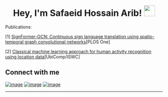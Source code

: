 
<h1 align="center">Hey, I'm Safaeid Hossain Arib! <img src="https://media.giphy.com/media/hvRJCLFzcasrR4ia7z/giphy.gif" width="35"></h1>



Publications:

[1] [SignFormer-GCN: Continuous sign language translation using spatio-temporal graph convolutional networks](https://journals.plos.org/plosone/article?id=10.1371/journal.pone.0316298)[PLOS One]

[2] [Classical machine learning approach for human activity recognition using location data](https://dl.acm.org/doi/abs/10.1145/3460418.3479376)[UbiComp/ISWC]

## Connect with me

[![image](https://img.shields.io/twitter/url?label=Safaeid%20Hossain%20Arib&logo=Linkedin&style=social&url=https%3A%2F%2Fwww.linkedin.com%2Fin%2Fsafaeid-hossain-arib-2a859a1b5%2F)](https://www.linkedin.com/in/safaeid-hossain-arib-2a859a1b5/)
[![image](https://img.shields.io/twitter/url?label=Safaeid%20Hossain%20Arib&logo=Google%20Scholar&style=social&url=https%3A%2F%2Fscholar.google.com%2Fcitations%3Fuser%3DETeF6sUAAAAJ%26hl%3Den%26oi%3Dao)](https://scholar.google.com/citations?user=ETeF6sUAAAAJ&hl=en&authuser=2&oi=ao)
[![image](https://img.shields.io/twitter/url?label=Safaeid%20Hossain%20Arib&logo=kaggle&style=social&url=https%3A%2F%2Fwww.kaggle.com%2Fsafaeidhossain)](https://www.kaggle.com/safaeidhossain)


-----

<br />

<br />
